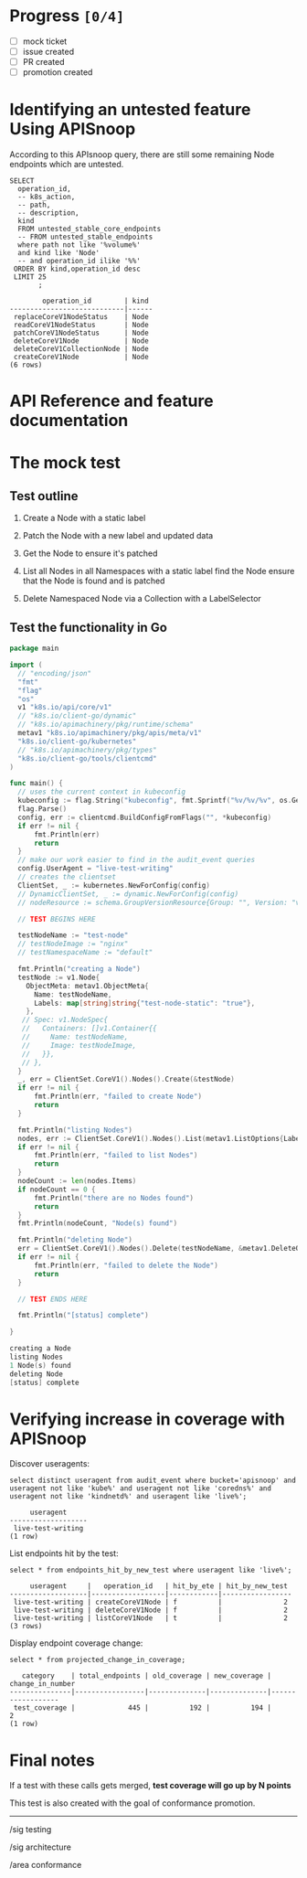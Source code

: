 # Progress <code>[0/4]</code>

-   [ ] mock ticket
-   [ ] issue created
-   [ ] PR created
-   [ ] promotion created

# Identifying an untested feature Using APISnoop

According to this APIsnoop query, there are still some remaining Node endpoints which are untested.

```sql-mode
SELECT
  operation_id,
  -- k8s_action,
  -- path,
  -- description,
  kind
  FROM untested_stable_core_endpoints
  -- FROM untested_stable_endpoints
  where path not like '%volume%'
  and kind like 'Node'
  -- and operation_id ilike '%%'
 ORDER BY kind,operation_id desc
 LIMIT 25
       ;
```

```example
        operation_id        | kind 
----------------------------|------
 replaceCoreV1NodeStatus    | Node
 readCoreV1NodeStatus       | Node
 patchCoreV1NodeStatus      | Node
 deleteCoreV1Node           | Node
 deleteCoreV1CollectionNode | Node
 createCoreV1Node           | Node
(6 rows)

```

# API Reference and feature documentation

# The mock test

## Test outline

1.  Create a Node with a static label

2.  Patch the Node with a new label and updated data

3.  Get the Node to ensure it's patched

4.  List all Nodes in all Namespaces with a static label find the Node ensure that the Node is found and is patched

5.  Delete Namespaced Node via a Collection with a LabelSelector

## Test the functionality in Go

```go
package main

import (
  // "encoding/json"
  "fmt"
  "flag"
  "os"
  v1 "k8s.io/api/core/v1"
  // "k8s.io/client-go/dynamic"
  // "k8s.io/apimachinery/pkg/runtime/schema"
  metav1 "k8s.io/apimachinery/pkg/apis/meta/v1"
  "k8s.io/client-go/kubernetes"
  // "k8s.io/apimachinery/pkg/types"
  "k8s.io/client-go/tools/clientcmd"
)

func main() {
  // uses the current context in kubeconfig
  kubeconfig := flag.String("kubeconfig", fmt.Sprintf("%v/%v/%v", os.Getenv("HOME"), ".kube", "config"), "(optional) absolute path to the kubeconfig file")
  flag.Parse()
  config, err := clientcmd.BuildConfigFromFlags("", *kubeconfig)
  if err != nil {
      fmt.Println(err)
      return
  }
  // make our work easier to find in the audit_event queries
  config.UserAgent = "live-test-writing"
  // creates the clientset
  ClientSet, _ := kubernetes.NewForConfig(config)
  // DynamicClientSet, _ := dynamic.NewForConfig(config)
  // nodeResource := schema.GroupVersionResource{Group: "", Version: "v1", Resource: "nodes"}

  // TEST BEGINS HERE

  testNodeName := "test-node"
  // testNodeImage := "nginx"
  // testNamespaceName := "default"

  fmt.Println("creating a Node")
  testNode := v1.Node{
    ObjectMeta: metav1.ObjectMeta{
      Name: testNodeName,
      Labels: map[string]string{"test-node-static": "true"},
    },
   // Spec: v1.NodeSpec{
   //   Containers: []v1.Container{{
   //     Name: testNodeName,
   //     Image: testNodeImage,
   //   }},
   // },
  }
  _, err = ClientSet.CoreV1().Nodes().Create(&testNode)
  if err != nil {
      fmt.Println(err, "failed to create Node")
      return
  }

  fmt.Println("listing Nodes")
  nodes, err := ClientSet.CoreV1().Nodes().List(metav1.ListOptions{LabelSelector: "test-node-static=true"})
  if err != nil {
      fmt.Println(err, "failed to list Nodes")
      return
  }
  nodeCount := len(nodes.Items)
  if nodeCount == 0 {
      fmt.Println("there are no Nodes found")
      return
  }
  fmt.Println(nodeCount, "Node(s) found")

  fmt.Println("deleting Node")
  err = ClientSet.CoreV1().Nodes().Delete(testNodeName, &metav1.DeleteOptions{})
  if err != nil {
      fmt.Println(err, "failed to delete the Node")
      return
  }

  // TEST ENDS HERE

  fmt.Println("[status] complete")

}
```

```go
creating a Node
listing Nodes
1 Node(s) found
deleting Node
[status] complete
```

# Verifying increase in coverage with APISnoop

Discover useragents:

```sql-mode
select distinct useragent from audit_event where bucket='apisnoop' and useragent not like 'kube%' and useragent not like 'coredns%' and useragent not like 'kindnetd%' and useragent like 'live%';
```

```example
     useragent     
-------------------
 live-test-writing
(1 row)

```

List endpoints hit by the test:

```sql-mode
select * from endpoints_hit_by_new_test where useragent like 'live%'; 
```

```example
     useragent     |   operation_id   | hit_by_ete | hit_by_new_test 
-------------------|------------------|------------|-----------------
 live-test-writing | createCoreV1Node | f          |               2
 live-test-writing | deleteCoreV1Node | f          |               2
 live-test-writing | listCoreV1Node   | t          |               2
(3 rows)

```

Display endpoint coverage change:

```sql-mode
select * from projected_change_in_coverage;
```

```example
   category    | total_endpoints | old_coverage | new_coverage | change_in_number 
---------------|-----------------|--------------|--------------|------------------
 test_coverage |             445 |          192 |          194 |                2
(1 row)

```

# Final notes

If a test with these calls gets merged, ****test coverage will go up by N points****

This test is also created with the goal of conformance promotion.

---

/sig testing

/sig architecture

/area conformance
